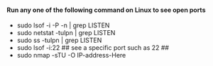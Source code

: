 #### Run any one of the following command on Linux to see open ports
- sudo lsof -i -P -n | grep LISTEN
- sudo netstat -tulpn | grep LISTEN
- sudo ss -tulpn | grep LISTEN
- sudo lsof -i:22 ## see a specific port such as 22 ##
- sudo nmap -sTU -O IP-address-Here
